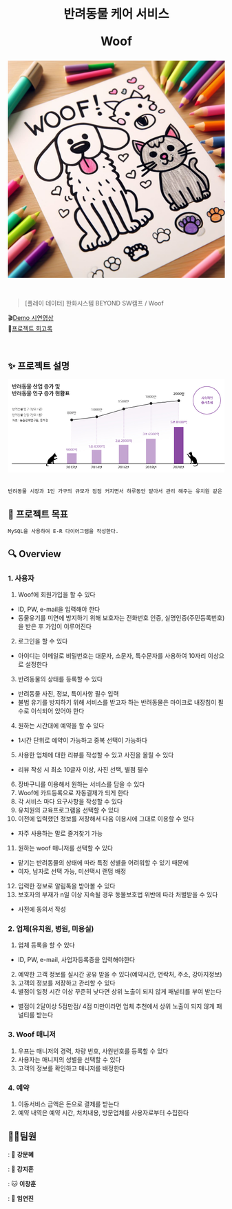 <h1 align="center">
반려동물 케어 서비스  

Woof</h1>

![Alt text](main.jpg)

<center>
    <img src=""  style="zoom:76%;" align="center"/>
</center>



> [플레이 데이터] 한화시스템 BEYOND SW캠프 / Woof


🎬[Demo 시연영상](https://www.youtube.com/watch?v=dhMrKTwNI8U&lc=UgzCJR3WxkvsckRyyO94AaABAg&ab_channel=%EB%94%B0%EB%9D%BC%ED%95%98%EB%A9%B4%EC%84%9C%EB%B0%B0%EC%9A%B0%EB%8A%94IT)   
📃[프로젝트 회고록](블로그주소)

<br>

## ✨ 프로젝트 설명
![Alt text](<프로젝트설명 사진.png>)

```sh

반려동물 시장과 1인 가구의 규모가 점점 커지면서 하루동안 맡아서 관리 해주는 유치원 같은 서비스가 많아지고 있다. 하지만 관련 서비스를 쉽게 파악할 수 있는 시스템은 적어 선정하게 되었다.  
```

## 📌 프로젝트 목표

```sh
MySQL을 사용하여 E-R 다이어그램을 작성한다.
```


## 🔍 Overview

### 1. 사용자
1. Woof에 회원가입을 할 수 있다 <br>
* ID, PW, e-mail을 입력해야 한다
* 동물유기를 미연에 방지하기 위해 보호자는 전화번호 인증, 실명인증(주민등록번호)을 받은 후 가입이 이루어진다
2. 로그인을 할 수 있다
* 아이디는 이메일로 비밀번호는 대문자, 소문자, 특수문자를 사용하여 10자리 이상으로 설정한다
3. 반려동물의 상태를 등록할 수 있다
* 반려동물 사진, 정보, 특이사항 필수 입력
* 불법 유기를 방지하기 위해 서비스를 받고자 하는 반려동물은 마이크로 내장칩이 필수로 이식되어 있어야 한다
4. 원하는 시간대에 예약을 할 수 있다
* 1시간 단위로 예약이 가능하고 중복 선택이 가능하다
5. 사용한 업체에 대한 리뷰를 작성할 수 있고 사진을 올릴 수 있다
* 리뷰 작성 시 최소 10글자 이상, 사진 선택, 별점 필수
6.  장바구니를 이용해서 원하는 서비스를 담을 수 있다
7. Woof에 카드등록으로 자동결제가 되게 한다
8. 각 서비스 마다 요구사항을 작성할 수 있다
9. 유치원의 교육프로그램을 선택할 수 있다
10. 이전에 입력했던 정보를 저장해서 다음 이용시에 그대로 이용할 수 있다
* 자주 사용하는 말로 즐겨찾기 가능
11. 원하는 woof 매니저를 선택할 수 있다
* 맡기는 반려동물의 상태에 따라 특정 성별을 어려워할 수 있기 때문에
* 여자, 남자로 선택 가능, 미선택시 랜덤 배정
12. 입력한 정보로 알림톡을 받아볼 수 있다
13. 보호자의 부재가 n일 이상 지속될 경우 동물보호법 위반에 따라 처벌받을 수 있다
* 사전에 동의서 작성

### 2. 업체(유치원, 병원, 미용실)
1. 업체 등록을 할 수 있다
* ID, PW, e-mail, 사업자등록증을 입력해야한다
2. 예약한 고객 정보를 실시간 공유 받을 수 있다(예약시간, 연락처, 주소, 강아지정보)
3. 고객의 정보를 저장하고 관리할 수 있다
4. 별점이 일정 시간 이상 꾸준히 낮다면 상위 노출이 되지 않게 패널티를 부여 받는다
* 별점이 2달이상 5점만점/ 4점 미만이라면 업체 추천에서 상위 노출이 되지 않게 패널티를 받는다

### 3. Woof 매니저
1. 우프는 매니저의 경력, 차량 번호, 사원번호를 등록할 수 있다
2. 사용자는 매니저의 성별을 선택할 수 있다
3. 고객의 정보를 확인하고 매니저를 배정한다
### 4. 예약
1. 이동서비스 금액은 돈으로 결제를 받는다
2. 예약 내역은 예약 시간, 처치내용, 방문업체를 사용자로부터 수집한다


## 🤼‍♂️팀원

: 🐶 **강문혜**

: 🐺 **강지흔**

: 🐱 **이창훈**

: 🦁 **임연진**